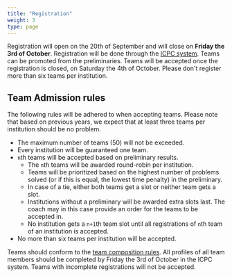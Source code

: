 ```yaml
---
title: "Registration"
weight: 3
type: page
---
```


Registration will open on the 20th of September and will close on **Friday the 3rd of October**.
Registration will be done through the [ICPC system](https://icpc.global/regionals/finder/BAPC-2026).
Teams can be promoted from the preliminaries.
Teams will be accepted once the registration is closed, on Saturday the 4th of October.
Please don't register more than six teams per institution.

## Team Admission rules

The following rules will be adhered to when accepting teams. Please note that based on previous years, we expect that
at least three teams per institution should be no problem.

* The maximum number of teams (50) will not be exceeded.
* Every institution will be guaranteed one team.
* `n`th teams will be accepted based on preliminary results.
    - The `n`th teams will be awarded round-robin per institution.
    - Teams will be prioritized based on the highest number of problems solved (or if this is equal, the lowest time penalty) in the preliminary.
    - In case of a tie, either both teams get a slot or neither team gets a slot.
    - Institutions without a preliminary will be awarded extra slots last. The coach may in this case provide an order for the teams to be accepted in.
    - No institution gets a `n+1`th team slot until all registrations of `n`th team of an institution is accepted.
* No more than six teams per institution will be accepted.

Teams should conform to the [team composition rules](/rules/#team-composition).
All profiles of all team members should be completed by Friday the 3rd of October in the ICPC system.
Teams with incomplete registrations will not be accepted.
